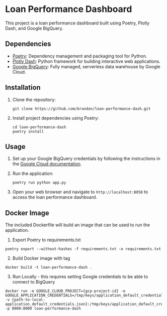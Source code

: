 # Loan Performance Dashboard

This project is a loan performance dashboard built using Poetry, Plotly Dash, and Google BigQuery.

## Dependencies

- [Poetry](https://python-poetry.org/): Dependency management and packaging tool for Python.
- [Plotly Dash](https://plotly.com/dash/): Python framework for building interactive web applications.
- [Google BigQuery](https://cloud.google.com/bigquery): Fully managed, serverless data warehouse by Google Cloud.

## Installation

1. Clone the repository:

    ```shell
    git clone https://github.com/brandon/loan-performance-dash.git
    ```

2. Install project dependencies using Poetry:

    ```shell
    cd loan-performance-dash
    poetry install
    ```

## Usage

1. Set up your Google BigQuery credentials by following the instructions in the [Google Cloud documentation](https://cloud.google.com/bigquery/docs/reference/libraries).

2. Run the application:

    ```shell
    poetry run python app.py
    ```

3. Open your web browser and navigate to `http://localhost:8050` to access the loan performance dashboard.


## Docker Image
The included Dockerfile will build an image that can be used to run the application.
1. Export Poetry to requirements.txt
```shell
poetry export --without-hashes -f requirements.txt -o requirements.txt
```
2. Build Docker image with tag
```shell
docker build -t loan-performance-dash .
```
3. Run Locally - this requires setting Google credentials to be able to connect to BigQuery
```shell
docker run -e GOOGLE_CLOUD_PROJECT={gcp-project-id} -e GOOGLE_APPLICATION_CREDENTIALS=/tmp/keys/application_default_credentials.json -v {path-to-local-application_default_credentials.json}:/tmp/keys/application_default_credentials.json -p 8000:8000 loan-performance-dash
```
